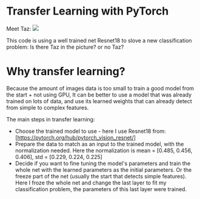 # Transfer Learning with PyTorch

Meet Taz:
![](image/IMG.JPG)

This code is using a well trained net Resnet18 to slove a new classification problem:
Is there Taz in the picture? or no Taz?

# Why transfer learning?
Because the amount of images data is too small to train a good model from the start + not using GPU,
It can be better to use a model that was already trained on lots of data, and use its learned weights that can already detect from simple to complex features.

The main steps in transfer learning:
- Choose the trained model to use - here I use Resnet18 from: [https://pytorch.org/hub/pytorch_vision_resnet/]
- Prepare the data to match as an input to the trained model, with the normalization needed.
  Here the normalization is mean = [0.485, 0.456, 0.406], std = [0.229, 0.224, 0.225]
- Decide if you want to fine tuning the model's parameters and train the whole net with the learned parameters as the initial parameters.
  Or the freeze part of the net (usually the start that detects simple features).
  Here I froze the whole net and change the last layer to fit my classification problem, the parameters of this last layer were trained.
